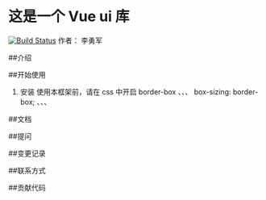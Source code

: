 # 这是一个 Vue ui 库
[![Build Status](https://travis-ci.org/showyouhappiness/Vue-gulu.svg?branch=master)](https://travis-ci.org/showyouhappiness/Vue-gulu)
作者： 李勇军

##介绍

##开始使用

1. 安装
   使用本框架前，请在 css 中开启 border-box
   、、、
   box-sizing: border-box;
   、、、

##文档

##提问

##变更记录

##联系方式

##贡献代码
